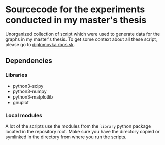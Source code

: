 # Sourcecode for the experiments conducted in my master's thesis

Unorganized collection of script which were used to generate data for the graphs in my master's thesis. To get some context about all these script, please go to [diplomovka.rbos.sk](http://diplomovka.rbos.sk/).

## Dependencies

### Libraries
* python3-scipy
* python3-numpy
* python3-matplotlib
* gnuplot

### Local modules

A lot of the scripts use the modules from the `library` python package located in the repository root. Make sure you have the directory copied or symlinked in the directory from where you run the scripts.
